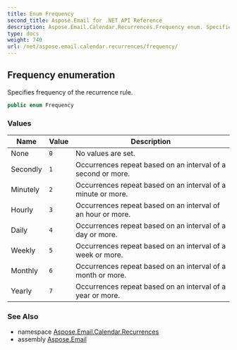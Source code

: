 ```yaml
---
title: Enum Frequency
second_title: Aspose.Email for .NET API Reference
description: Aspose.Email.Calendar.Recurrences.Frequency enum. Specifies frequency of the recurrence rule
type: docs
weight: 740
url: /net/aspose.email.calendar.recurrences/frequency/
---
```

## Frequency enumeration

Specifies frequency of the recurrence rule.

```csharp
public enum Frequency
```

### Values

| Name | Value | Description |
| --- | --- | --- |
| None | `0` | No values are set. |
| Secondly | `1` | Occurrences repeat based on an interval of a second or more. |
| Minutely | `2` | Occurrences repeat based on an interval of a minute or more. |
| Hourly | `3` | Occurrences repeat based on an interval of an hour or more. |
| Daily | `4` | Occurrences repeat based on an interval of a day or more. |
| Weekly | `5` | Occurrences repeat based on an interval of a week or more. |
| Monthly | `6` | Occurrences repeat based on an interval of a month or more. |
| Yearly | `7` | Occurrences repeat based on an interval of a year or more. |

### See Also

* namespace [Aspose.Email.Calendar.Recurrences](../../aspose.email.calendar.recurrences/)
* assembly [Aspose.Email](../../)


